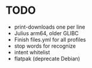 # TODO

* print-downloads one per line
* Julius arm64, older GLIBC
* Finish files.yml for all profiles
* stop words for recognize
* intent whitelist
* flatpak (deprecate Debian)
